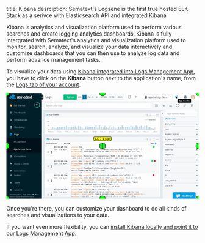 title: Kibana
desrciption: Sematext's Logsene is the first true hosted ELK Stack as a serivce with Elasticsearch API and integrated Kibana

Kibana is analytics and visualization platform used to perform various searches and create logging analytics dashboards. Kibana is fully intergrated with Sematext's analytics and visualization platform used to monitor, search, analyze, and visualize your data interactively and customize dashboards that you can then use to analyze log data and perform advance management tasks.

To visualize your data using [Kibana integrated into Logs Management App](http://blog.sematext.com/2015/06/11/1-click-elk-stack-hosted-kibana-4/),
you have to click on the **Kibana** button next to the application's
name, from the [Logs tab of your account](https://apps.sematext.com/ui/logs).

<img alt="Kibana Integration" src="/docs/images/logs/kibana-integration.gif" title="Sematext Logging UI - Kibana Integration">

Once you're there, you can customize your dashboard to do all kinds of
searches and visualizations to your data.

If you want even more flexibility, you can [install Kibana locally and point it to our Logs Management App](faq/#can-i-run-kibana-locally-and-point-it-to-logsene).
